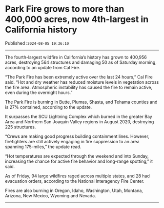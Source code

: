 # Park Fire grows to more than 400,000 acres, now 4th-largest in California history

Published :`2024-08-05 19:36:10`

---

The fourth-largest wildfire in California’s history has grown to 400,956 acres, destroying 564 structures and damaging 50 as of Saturday morning, according to an update from Cal Fire.

“The Park Fire has been extremely active over the last 24 hours,” Cal Fire said. “Hot and dry weather has reduced moisture levels in vegetation across the fire area. Atmospheric instability has caused the fire to remain active, even during the overnight hours.”

The Park Fire is burning in Butte, Plumas, Shasta, and Tehama counties and is 27% contained, according to the update.

It surpasses the SCU Lightning Complex which burned in the greater Bay Area and Northern San Joaquin Valley regions in August 2020, destroying 225 structures.

“Crews are making good progress building containment lines. However, firefighters are still actively engaging in fire suppression to an area spanning 175-miles,” the update read.

“Hot temperatures are expected through the weekend and into Sunday, increasing the chance for active fire behavior and long-range spotting,” it said.

As of Friday, 94 large wildfires raged across multiple states, and 28 had evacuation orders, according to the National Interagency Fire Center.

Fires are also burning in Oregon, Idaho, Washington, Utah, Montana, Arizona, New Mexico, Wyoming and Nevada.

---

